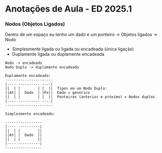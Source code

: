 # Anotações de Aula - ED 2025.1

### Nodos (Objetos Ligados)

Dentro de um espaço eu tenho um dado e um ponteiro -> Objetos ligados -> Nodo 

- Simplesmente ligada ou ligada ou encadeada (única ligação)
- Duplamente ligada ou duplamente encadeada
```
Nodo -> encadeado
Nodo Duplo -> duplamente encadeado

Duplamente encadeado:
----------------------
|---- ---------- ----|
||  | |        | |  ||  Tipos em um Nodo Duplo:                                          
||At| |  Dado  | |Px||  Dado = genérico
||  | |        | |  ||  Ponteiros (anterior e próximo) = Nodos duplos
|---- ---------- ----|
----------------------

Simplesmente encadeado:

-----------------
|---- ----------|
||  | |        ||
||At| |  Dado  ||
||  | |        ||   
|---- ----------|
-----------------
```
